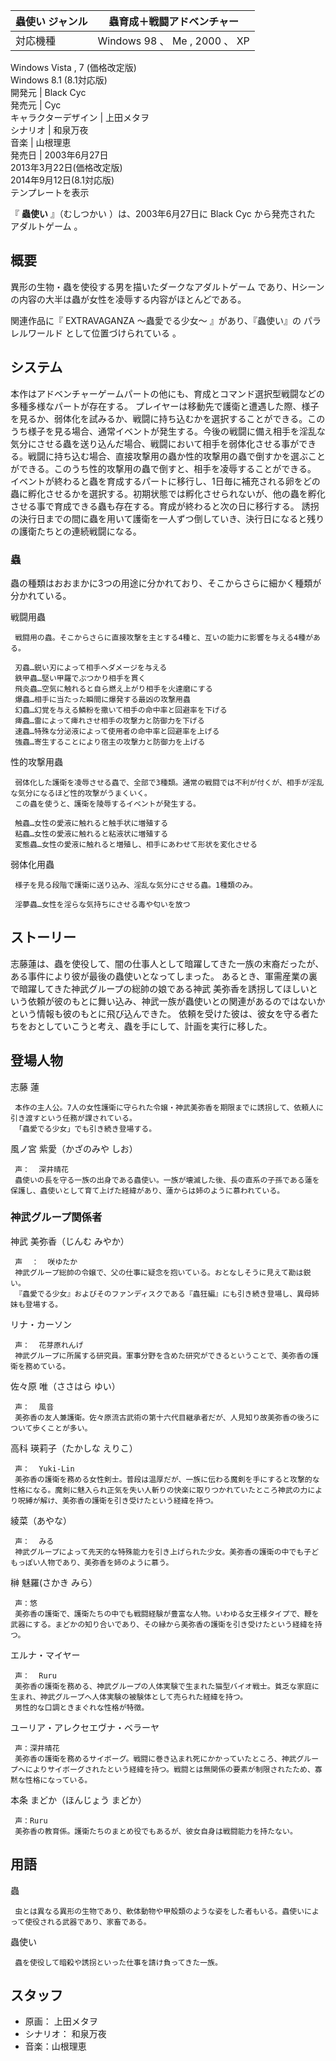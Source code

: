 蟲使い  ジャンル  |  蟲育成＋戦闘アドベンチャー   
---|---  
対応機種  |  Windows 98  、  Me  ,  2000  、  XP    
Windows Vista  ,  7  (価格改定版)  
Windows 8.1  (8.1対応版)  
開発元  |  Black Cyc   
発売元  |  Cyc   
キャラクターデザイン  |  上田メタヲ   
シナリオ  |  和泉万夜   
音楽  |  山根理恵   
発売日  |  2003年6月27日   
2013年3月22日(価格改定版)  
2014年9月12日(8.1対応版)  
テンプレートを表示  
  
『 **蟲使い** 』（むしつかい ）は、2003年6月27日に  Black Cyc  から発売された  アダルトゲーム  。

##  概要  

異形の生物・蟲を使役する男を描いたダークなアダルトゲーム    であり、Hシーンの内容の大半は蟲が女性を凌辱する内容がほとんどである。

関連作品に『  EXTRAVAGANZA 〜蟲愛でる少女〜  』があり、『蟲使い』の  パラレルワールド  として位置づけられている    。

##  システム  

本作はアドベンチャーゲームパートの他にも、育成とコマンド選択型戦闘などの多種多様なパートが存在する。
プレイヤーは移動先で護衛と遭遇した際、様子を見るか、弱体化を試みるか、戦闘に持ち込むかを選択することができる。このうち様子を見る場合、通常イベントが発生する。今後の戦闘に備え相手を淫乱な気分にさせる蟲を送り込んだ場合、戦闘において相手を弱体化させる事ができる。戦闘に持ち込む場合、直接攻撃用の蟲か性的攻撃用の蟲で倒すかを選ぶことができる。このうち性的攻撃用の蟲で倒すと、相手を凌辱することができる。
イベントが終わると蟲を育成するパートに移行し、1日毎に補充される卵をどの蟲に孵化させるかを選択する。初期状態では孵化させられないが、他の蟲を孵化させる事で育成できる蟲も存在する。育成が終わると次の日に移行する。
誘拐の決行日までの間に蟲を用いて護衛を一人ずつ倒していき、決行日になると残りの護衛たちとの連続戦闘になる。

###  蟲  

蟲の種類はおおまかに3つの用途に分かれており、そこからさらに細かく種類が分かれている。

戦闘用蟲

     戦闘用の蟲。そこからさらに直接攻撃を主とする4種と、互いの能力に影響を与える4種がある。 

     刃蟲…鋭い刃によって相手へダメージを与える 
     鉄甲蟲…堅い甲羅でぶつかり相手を貫く 
     飛炎蟲…空気に触れると自ら燃え上がり相手を火達磨にする 
     爆蟲…相手に当たった瞬間に爆発する最凶の攻撃用蟲 
     幻蟲…幻覚を与える鱗粉を撒いて相手の命中率と回避率を下げる 
     痺蟲…雷によって痺れさせ相手の攻撃力と防御力を下げる 
     速蟲…特殊な分泌液によって使用者の命中率と回避率を上げる 
     強蟲…寄生することにより宿主の攻撃力と防御力を上げる 

性的攻撃用蟲

     弱体化した護衛を凌辱させる蟲で、全部で3種類。通常の戦闘では不利が付くが、相手が淫乱な気分になるほど性的攻撃がうまくいく。 
     この蟲を使うと、護衛を陵辱するイベントが発生する。 

     触蟲…女性の愛液に触れると触手状に増殖する 
     粘蟲…女性の愛液に触れると粘液状に増殖する 
     変態蟲…女性の愛液に触れると増殖し、相手にあわせて形状を変化させる 

弱体化用蟲

     様子を見る段階で護衛に送り込み、淫乱な気分にさせる蟲。1種類のみ。 

     淫夢蟲…女性を淫らな気持ちにさせる毒や匂いを放つ 

##  ストーリー  

志藤蓮は、蟲を使役して、闇の仕事人として暗躍してきた一族の末裔だったが、ある事件により彼が最後の蟲使いとなってしまった。
あるとき、軍需産業の裏で暗躍してきた神武グループの総帥の娘である神武
美弥香を誘拐してほしいという依頼が彼のもとに舞い込み、神武一族が蟲使いとの関連があるのではないかという情報も彼のもとに飛び込んできた。
依頼を受けた彼は、彼女を守る者たちをおとしていこうと考え、蟲を手にして、計画を実行に移した。

##  登場人物  

志藤 蓮

     本作の主人公。7人の女性護衛に守られた令嬢・神武美弥香を期限までに誘拐して、依頼人に引き渡すという任務が課されている。 
     「蟲愛でる少女」でも引き続き登場する。 
風ノ宮 紫愛（かざのみや しお）

     声：  深井晴花 
     蟲使いの長を守る一族の出身である蟲使い。一族が壊滅した後、長の直系の子孫である蓮を保護し、蟲使いとして育て上げた経緯があり、蓮からは姉のように慕われている。 

###  神武グループ関係者  

神武 美弥香（じんむ みやか）

     声  ：  咲ゆたか 
     神武グループ総帥の令嬢で、父の仕事に疑念を抱いている。おとなしそうに見えて勘は鋭い。 
     『蟲愛でる少女』およびそのファンディスクである『蟲狂編』にも引き続き登場し、異母姉妹も登場する。 
リナ・カーソン

     声：  花芽原れんげ 
     神武グループに所属する研究員。軍事分野を含めた研究ができるということで、美弥香の護衛を務めている。 
佐々原 唯（ささはら ゆい）

     声：  風音 
     美弥香の友人兼護衛。佐々原流古武術の第十六代目継承者だが、人見知り故美弥香の後ろについて歩くことが多い。 
高科 瑛莉子（たかしな えりこ）

     声：  Yuki-Lin 
     美弥香の護衛を務める女性剣士。普段は温厚だが、一族に伝わる魔剣を手にすると攻撃的な性格になる。魔剣に魅入られ正気を失い人斬りの快楽に取りつかれていたところ神武の力により呪縛が解け、美弥香の護衛を引き受けたという経緯を持つ。 
綾菜（あやな）

     声：  みる 
     神武グループによって先天的な特殊能力を引き上げられた少女。美弥香の護衛の中でも子どもっぽい人物であり、美弥香を姉のように慕う。 
榊 魅羅(さかき みら）

     声：悠 
     美弥香の護衛で、護衛たちの中でも戦闘経験が豊富な人物。いわゆる女王様タイプで、鞭を武器にする。まどかの知り合いであり、その縁から美弥香の護衛を引き受けたという経緯を持つ。 
エルナ・マイヤー

     声：  Ruru 
     美弥香の護衛を務める、神武グループの人体実験で生まれた猫型バイオ戦士。貧乏な家庭に生まれ、神武グループへ人体実験の被験体として売られた経緯を持つ。 
     男性的な口調ときまぐれな性格が特徴。 
ユーリア・アレクセエヴナ・ベラーヤ

     声：深井晴花 
     美弥香の護衛を務めるサイボーグ。戦闘に巻き込まれ死にかかっていたところ、神武グループへによりサイボーグされたという経緯を持つ。戦闘とは無関係の要素が制限されたため、寡黙な性格になっている。 
本条 まどか（ほんじょう まどか）

     声：Ruru 
     美弥香の教育係。護衛たちのまとめ役でもあるが、彼女自身は戦闘能力を持たない。 

##  用語  

蟲

     虫とは異なる異形の生物であり、軟体動物や甲殻類のような姿をした者もいる。蟲使いによって使役される武器であり、家畜である。 
蟲使い

     蟲を使役して暗殺や誘拐といった仕事を請け負ってきた一族。 

##  スタッフ  

  * 原画：  上田メタヲ 
  * シナリオ：  和泉万夜 
  * 音楽：山根理恵 

